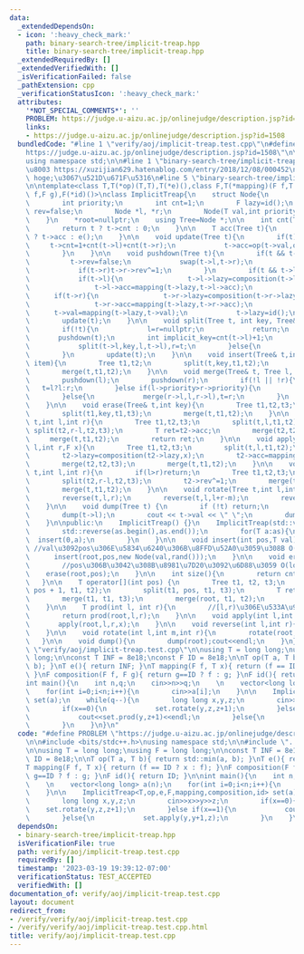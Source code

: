 ```yaml
---
data:
  _extendedDependsOn:
  - icon: ':heavy_check_mark:'
    path: binary-search-tree/implicit-treap.hpp
    title: binary-search-tree/implicit-treap.hpp
  _extendedRequiredBy: []
  _extendedVerifiedWith: []
  _isVerificationFailed: false
  _pathExtension: cpp
  _verificationStatusIcon: ':heavy_check_mark:'
  attributes:
    '*NOT_SPECIAL_COMMENTS*': ''
    PROBLEM: https://judge.u-aizu.ac.jp/onlinejudge/description.jsp?id=1508
    links:
    - https://judge.u-aizu.ac.jp/onlinejudge/description.jsp?id=1508
  bundledCode: "#line 1 \"verify/aoj/implicit-treap.test.cpp\"\n#define PROBLEM \"\
    https://judge.u-aizu.ac.jp/onlinejudge/description.jsp?id=1508\"\n\n#include <bits/stdc++.h>\n\
    using namespace std;\n\n#line 1 \"binary-search-tree/implicit-treap.hpp\"\n//\u53C2\
    \u8003 https://xuzijian629.hatenablog.com/entry/2018/12/08/000452\n//Treap<T,op,e,F,mapping,composition,id>\
    \ hoge;\u3067\u521D\u671F\u5316\n#line 5 \"binary-search-tree/implicit-treap.hpp\"\
    \n\ntemplate<class T,T(*op)(T,T),T(*e)(),class F,T(*mapping)(F f,T x),F(*composition)(F\
    \ f,F g),F(*id)()>\nclass ImplicitTreap{\n    struct Node{\n        T val,acc=e();\n\
    \        int priority;\n        int cnt=1;\n        F lazy=id();\n        bool\
    \ rev=false;\n        Node *l, *r;\n        Node(T val,int priority):val(val),priority(priority),l(nullptr),r(nullptr){};\n\
    \    }\n    *root=nullptr;\n    using Tree=Node *;\n\n    int cnt(Tree t) {\n\
    \        return t ? t->cnt : 0;\n    }\n\n    T acc(Tree t){\n        return t\
    \ ? t->acc : e();\n    }\n\n    void update(Tree t){\n        if(t){\n       \
    \     t->cnt=1+cnt(t->l)+cnt(t->r);\n            t->acc=op(t->val,op(acc(t->l),acc(t->r)));\n\
    \        }\n    }\n\n    void pushdown(Tree t){\n        if(t && t->rev){\n  \
    \          t->rev=false;\n            swap(t->l,t->r);\n            if(t->l)t->l->rev^=1;\n\
    \            if(t->r)t->r->rev^=1;\n        }\n        if(t && t->lazy!=id()){\n\
    \            if(t->l){\n                t->l->lazy=composition(t->l->lazy,t->lazy);\n\
    \                t->l->acc=mapping(t->lazy,t->l->acc);\n            }\n      \
    \      if(t->r){\n                t->r->lazy=composition(t->r->lazy,t->lazy);\n\
    \                t->r->acc=mapping(t->lazy,t->r->acc);\n            }\n      \
    \      t->val=mapping(t->lazy,t->val);\n            t->lazy=id();\n        }\n\
    \        update(t);\n    }\n\n    void split(Tree t, int key, Tree& l,Tree& r){\n\
    \        if(!t){\n            l=r=nullptr;\n            return;\n        }\n \
    \       pushdown(t);\n        int implicit_key=cnt(t->l)+1;\n        if(key<implicit_key){\n\
    \            split(t->l,key,l,t->l),r=t;\n        }else{\n            split(t->r,key-implicit_key,t->r,r),l=t;\n\
    \        }\n        update(t);\n    }\n\n    void insert(Tree& t,int key,Tree\
    \ item){\n        Tree t1,t2;\n        split(t,key,t1,t2);\n        merge(t1,t1,item);\n\
    \        merge(t,t1,t2);\n    }\n\n    void merge(Tree& t, Tree l, Tree r){\n\
    \        pushdown(l);\n        pushdown(r);\n        if(!l || !r){\n         \
    \   t=l?l:r;\n        }else if(l->priority>r->priority){\n            merge(l->r,l->r,r),t=l;\n\
    \        }else{\n            merge(r->l,l,r->l),t=r;\n        }\n        update(t);\n\
    \    }\n\n    void erase(Tree& t,int key){\n        Tree t1,t2,t3;\n        split(t,key+1,t1,t2);\n\
    \        split(t1,key,t1,t3);\n        merge(t,t1,t2);\n    }\n\n    T prod(Tree\
    \ t,int l,int r){\n        Tree t1,t2,t3;\n        split(t,l,t1,t2);\n       \
    \ split(t2,r-l,t2,t3);\n        T ret=t2->acc;\n        merge(t2,t2,t3);\n   \
    \     merge(t,t1,t2);\n        return ret;\n    }\n\n    void apply(Tree t,int\
    \ l,int r,F x){\n        Tree t1,t2,t3;\n        split(t,l,t1,t2);\n        split(t2,r-l,t2,t3);\n\
    \        t2->lazy=composition(t2->lazy,x);\n        t2->acc=mapping(x,t2->acc);\n\
    \        merge(t2,t2,t3);\n        merge(t,t1,t2);\n    }\n\n    void reverse(Tree\
    \ t,int l,int r){\n        if(l>r)return;\n        Tree t1,t2,t3;\n        split(t,l,t1,t2);\n\
    \        split(t2,r-l,t2,t3);\n        t2->rev^=1;\n        merge(t2,t2,t3);\n\
    \        merge(t,t1,t2);\n    }\n\n    void rotate(Tree t,int l,int m,int r){\n\
    \        reverse(t,l,r);\n        reverse(t,l,l+r-m);\n        reverse(t,l+r-m,r);\n\
    \    }\n\n    void dump(Tree t) {\n        if (!t) return;\n        pushdown(t);\n\
    \        dump(t->l);\n        cout << t->val << \" \";\n        dump(t->r);\n\
    \    }\n\npublic:\n    ImplicitTreap() {}\n    ImplicitTreap(std::vector<T> as){\n\
    \        std::reverse(as.begin(),as.end());\n        for(T a:as){\n          \
    \  insert(0,a);\n        }\n    }\n\n    void insert(int pos,T val){\n       \
    \ //val\u3092pos\u306E\u5834\u6240\u306B\u8FFD\u52A0\u3059\u308B O(log N)\n  \
    \      insert(root,pos,new Node(val,rand()));\n    }\n\n    void erase(T pos){\n\
    \        //pos\u306B\u3042\u308B\u8981\u7D20\u3092\u6D88\u3059 O(log N)\n    \
    \    erase(root,pos);\n    }\n\n    int size(){\n        return cnt(root);\n \
    \   }\n\n    T operator[](int pos) {\n        Tree t1, t2, t3;\n        split(root,\
    \ pos + 1, t1, t2);\n        split(t1, pos, t1, t3);\n        T ret = t3->acc;\n\
    \        merge(t1, t1, t3);\n        merge(root, t1, t2);\n        return ret;\n\
    \    }\n\n    T prod(int l, int r){\n        //[l,r)\u306E\u533A\u9593 O(log N)\n\
    \        return prod(root,l,r);\n    }\n\n    void apply(int l,int r,F x){\n \
    \       apply(root,l,r,x);\n    }\n\n    void reverse(int l,int r){\n        reverse(root,l,r);\n\
    \    }\n\n    void rotate(int l,int m,int r){\n        rotate(root,l,m,r);\n \
    \   }\n\n    void dump(){\n        dump(root);cout<<endl;\n    }\n};\n#line 7\
    \ \"verify/aoj/implicit-treap.test.cpp\"\n\nusing T = long long;\nusing F = long\
    \ long;\n\nconst T INF = 8e18;\nconst F ID = 8e18;\n\nT op(T a, T b){ return std::min(a,\
    \ b); }\nT e(){ return INF; }\nT mapping(F f, T x){ return (f == ID ? x : f);\
    \ }\nF composition(F f, F g){ return g==ID ? f : g; }\nF id(){ return ID; }\n\n\
    int main(){\n    int n,q;\n    cin>>n>>q;\n    \n    vector<long long> a(n);\n\
    \    for(int i=0;i<n;i++){\n        cin>>a[i];\n    }\n\n    ImplicitTreap<T,op,e,F,mapping,composition,id>\
    \ set(a);\n    while(q--){\n        long long x,y,z;\n        cin>>x>>y>>z;\n\
    \        if(x==0){\n            set.rotate(y,z,z+1);\n        }else if(x==1){\n\
    \            cout<<set.prod(y,z+1)<<endl;\n        }else{\n            set.apply(y,y+1,z);\n\
    \        }\n    }\n}\n"
  code: "#define PROBLEM \"https://judge.u-aizu.ac.jp/onlinejudge/description.jsp?id=1508\"\
    \n\n#include <bits/stdc++.h>\nusing namespace std;\n\n#include \"../../binary-search-tree/implicit-treap.hpp\"\
    \n\nusing T = long long;\nusing F = long long;\n\nconst T INF = 8e18;\nconst F\
    \ ID = 8e18;\n\nT op(T a, T b){ return std::min(a, b); }\nT e(){ return INF; }\n\
    T mapping(F f, T x){ return (f == ID ? x : f); }\nF composition(F f, F g){ return\
    \ g==ID ? f : g; }\nF id(){ return ID; }\n\nint main(){\n    int n,q;\n    cin>>n>>q;\n\
    \    \n    vector<long long> a(n);\n    for(int i=0;i<n;i++){\n        cin>>a[i];\n\
    \    }\n\n    ImplicitTreap<T,op,e,F,mapping,composition,id> set(a);\n    while(q--){\n\
    \        long long x,y,z;\n        cin>>x>>y>>z;\n        if(x==0){\n        \
    \    set.rotate(y,z,z+1);\n        }else if(x==1){\n            cout<<set.prod(y,z+1)<<endl;\n\
    \        }else{\n            set.apply(y,y+1,z);\n        }\n    }\n}"
  dependsOn:
  - binary-search-tree/implicit-treap.hpp
  isVerificationFile: true
  path: verify/aoj/implicit-treap.test.cpp
  requiredBy: []
  timestamp: '2023-03-19 19:39:12-07:00'
  verificationStatus: TEST_ACCEPTED
  verifiedWith: []
documentation_of: verify/aoj/implicit-treap.test.cpp
layout: document
redirect_from:
- /verify/verify/aoj/implicit-treap.test.cpp
- /verify/verify/aoj/implicit-treap.test.cpp.html
title: verify/aoj/implicit-treap.test.cpp
---
```

